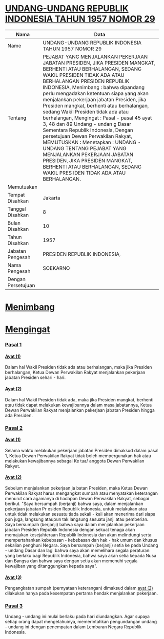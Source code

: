 # [UNDANG-UNDANG REPUBLIK INDONESIA TAHUN 1957 NOMOR 29](http://example.org/legal/peraturan/uu/1957/29)

| Nama | Data |
| ------ | ----- |
|Name|UNDANG-UNDANG REPUBLIK INDONESIA TAHUN 1957 NOMOR 29|
|Tentang| PEJABAT YANG MENJALANKAN PEKERJAAN JABATAN PRESIDEN, JIKA PRESIDEN MANGKAT, BERHENTI ATAU BERHALANGAN, SEDANG WAKIL PRESIDEN TIDAK ADA ATAU BERHALANGAN PRESIDEN REPUBLIK INDONESIA, Menimbang : bahwa dipandang perlu mengadakan ketentuan siapa yang akan menjalankan pekerjaan jabatan Presiden, jika Presiden mangkat, berhenti atau berhalangan, sedang Wakil Presiden tidak ada atau berhalangan, Mengingat : Pasal - pasal 45 ayat 3, 48 dan 89 Undang - undan g Dasar Sementara Republik Indonesia, Dengan persetujuan Dewan Perwakilan Rakyat, MEMUTUSKAN : Menetapkan : UNDANG - UNDANG TENTANG PEJABAT YANG MENJALANKAN PEKERJAAN JABATAN PRESIDEN, JIKA PRESIDEN MANGKAT, BERHENTI ATAU BERHALANGAN, SEDANG WAKIL PRES IDEN TIDAK ADA ATAU BERHALANGAN.|
|Memutuskan||
|Tempat Disahkan|Jakarta|
|Tanggal Disahkan|8|
|Bulan Disahkan|10|
|Tahun Disahkan|1957|
|Jabatan Pengesah|PRESIDEN REPUBLIK INDONESIA,|
|Nama Pengesah|SOEKARNO|
|Dengan Persetujuan||
# [Menimbang](http://example.org/legal/peraturan/uu/1957/29/menimbang)

# [Mengingat](http://example.org/legal/peraturan/uu/1957/29/mengingat)


### [Pasal 1](http://example.org/legal/peraturan/uu/1957/29/pasal/0001)

#### [Ayat (1)](http://example.org/legal/peraturan/uu/1957/29/pasal/0001/versi/19571008/ayat/0001)
Dalam hal Wakil Presiden tidak ada atau berhalangan, maka jika Presiden berhalangan, Ketua Dewan Perwakilan Rakyat menjalankan pekerjaan jabatan Presiden sehari - hari.

#### [Ayat (2)](http://example.org/legal/peraturan/uu/1957/29/pasal/0001/versi/19571008/ayat/0002)
Dalam hal Wakil Presiden tidak ada, maka jika Presiden mangkat, berhenti atau tidak dapat melakukan kewajibannya dalam masa jabatannya, Ketua Dewan Perwakilan Rakyat menjalankan pekerjaan jabatan Presiden hingga ada Presiden.


### [Pasal 2](http://example.org/legal/peraturan/uu/1957/29/pasal/0002)

#### [Ayat (1)](http://example.org/legal/peraturan/uu/1957/29/pasal/0002/versi/19571008/ayat/0001)
Selama waktu melakukan pekerjaan jabatan Presiden dimaksud dalam pasal 1, Ketua Dewan Perwakilan Rakyat tidak boleh mempergunakan hak atau melakukan kewajibannya sebagai Ke tua/ anggota Dewan Perwakilan Rakyat.

#### [Ayat (2)](http://example.org/legal/peraturan/uu/1957/29/pasal/0002/versi/19571008/ayat/0002)
Sebelum menjalankan pekerjaan ja batan Presiden, maka Ketua Dewan Perwakilan Rakyat harus mengangkat sumpah atau menyatakan keterangan menurut cara agamanya di hadapan Dewan Perwakilan Rakyat, sebagai berikut. "Saya bersumpah (berjanji) bahwa saya, dalam menjalankan pekerjaan jabatan Pr esiden Republik Indonesia, untuk melakukan atau untuk tidak melakukan sesuatu tiada sekali - kali akan menerima dari siapa pun juga, langsung ataupun tak langsung sesuatu janji atau pemberian. Saya bersumpah (berjanji) bahwa saya dalam menjalankan pekerjaan jabatan Presiden Republik Indonesia dengan sekuat tenaga akan memajukan kesejahteraan Republik Indonesia dan akan melindungi serta mempertahankan kebebasan - kebebasan dan hak - hak umum dan khusus sekalian penghuni Negara. Saya bersumpah (berjanji) setia ke pada Undang - undang Dasar dan lagi bahwa saya akan memelihara segala peraturan yang berlaku bagi Republik Indonesia, bahwa saya akan setia kepada Nusa dan Bangsa dan bahwa saya dengan setia akan memenuhi segala kewajiban yang ditanggungkan kepada saya".

#### [Ayat (3)](http://example.org/legal/peraturan/uu/1957/29/pasal/0002/versi/19571008/ayat/0003)
Pengangkatan sumpah (pernyataan keterangan) dimaksud dalam [ayat (2)](http://example.org/legal/peraturan/uu/1957/29/pasal/0002/versi/19571008/ayat/0002) dilakukan hanya pada kesempatan pertama hendak menjalankan pekerjaan.


### [Pasal 3](http://example.org/legal/peraturan/uu/1957/29/pasal/0003)
Undang - undang ini mulai berlaku pada hari diundangkan. Agar supaya setiap orang dapat mengetahuinya, memerintahkan pengundangan undang - undang ini dengan penempatan dalam Lembaran Negara Republik Indonesia.
